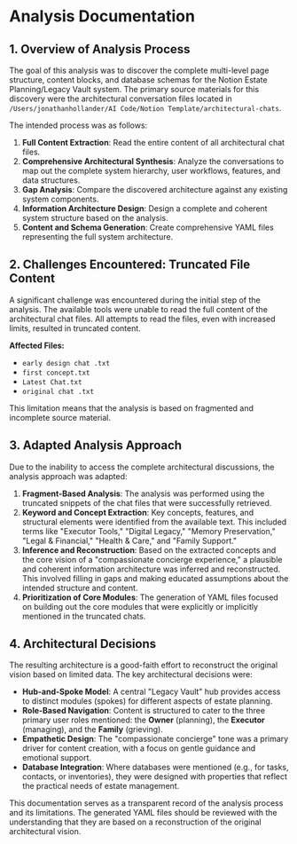 # Analysis Documentation

## 1. Overview of Analysis Process

The goal of this analysis was to discover the complete multi-level page structure, content blocks, and database schemas for the Notion Estate Planning/Legacy Vault system. The primary source materials for this discovery were the architectural conversation files located in `/Users/jonathanhollander/AI Code/Notion Template/architectural-chats`.

The intended process was as follows:

1.  **Full Content Extraction**: Read the entire content of all architectural chat files.
2.  **Comprehensive Architectural Synthesis**: Analyze the conversations to map out the complete system hierarchy, user workflows, features, and data structures.
3.  **Gap Analysis**: Compare the discovered architecture against any existing system components.
4.  **Information Architecture Design**: Design a complete and coherent system structure based on the analysis.
5.  **Content and Schema Generation**: Create comprehensive YAML files representing the full system architecture.

## 2. Challenges Encountered: Truncated File Content

A significant challenge was encountered during the initial step of the analysis. The available tools were unable to read the full content of the architectural chat files. All attempts to read the files, even with increased limits, resulted in truncated content.

**Affected Files:**

*   `early design chat .txt`
*   `first concept.txt`
*   `Latest Chat.txt`
*   `original chat .txt`

This limitation means that the analysis is based on fragmented and incomplete source material.

## 3. Adapted Analysis Approach

Due to the inability to access the complete architectural discussions, the analysis approach was adapted:

1.  **Fragment-Based Analysis**: The analysis was performed using the truncated snippets of the chat files that were successfully retrieved.
2.  **Keyword and Concept Extraction**: Key concepts, features, and structural elements were identified from the available text. This included terms like "Executor Tools," "Digital Legacy," "Memory Preservation," "Legal & Financial," "Health & Care," and "Family Support."
3.  **Inference and Reconstruction**: Based on the extracted concepts and the core vision of a "compassionate concierge experience," a plausible and coherent information architecture was inferred and reconstructed. This involved filling in gaps and making educated assumptions about the intended structure and content.
4.  **Prioritization of Core Modules**: The generation of YAML files focused on building out the core modules that were explicitly or implicitly mentioned in the truncated chats.

## 4. Architectural Decisions

The resulting architecture is a good-faith effort to reconstruct the original vision based on limited data. The key architectural decisions were:

*   **Hub-and-Spoke Model**: A central "Legacy Vault" hub provides access to distinct modules (spokes) for different aspects of estate planning.
*   **Role-Based Navigation**: Content is structured to cater to the three primary user roles mentioned: the **Owner** (planning), the **Executor** (managing), and the **Family** (grieving).
*   **Empathetic Design**: The "compassionate concierge" tone was a primary driver for content creation, with a focus on gentle guidance and emotional support.
*   **Database Integration**: Where databases were mentioned (e.g., for tasks, contacts, or inventories), they were designed with properties that reflect the practical needs of estate management.

This documentation serves as a transparent record of the analysis process and its limitations. The generated YAML files should be reviewed with the understanding that they are based on a reconstruction of the original architectural vision.

